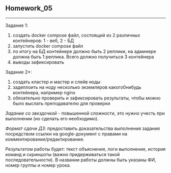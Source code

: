 ## **Homework_05**
***
Задание 1:
1) создать docker compose файл, состоящий из 2 различных контейнеров: 1 - веб, 2 - БД
2) запустить docker compose файл
3) по итогу на БД контейнере должно быть 2 реплики, на админере должна быть 1 реплика. Всего должно получиться 3 контейнера
4) выводы зафиксировать

Задание 2*:
1) создать кластер и мастер и слейв ноды
2) задеплоить на ноду несколько экземляров какого0нибудь контейнера, например nginx
3) обязательно проверить и зафиксировать результаты, чтобы можно было выслать преподавателю для проверки

*Задание со звездочкой* - повышенной сложности, это нужно учесть при выполнении (но сделать его необходимо).

*Формат сдачи ДЗ*: предоставить доказательства выполнения задания посредством ссылки на google-документ с правами на комментирование/редактирование.

Результатом работы будет: текст объяснения, логи выполнения, история команд и скриншоты (важно придерживаться такой последовательности).
В названии работы должны быть указаны ФИ, номер группы и номер урока.